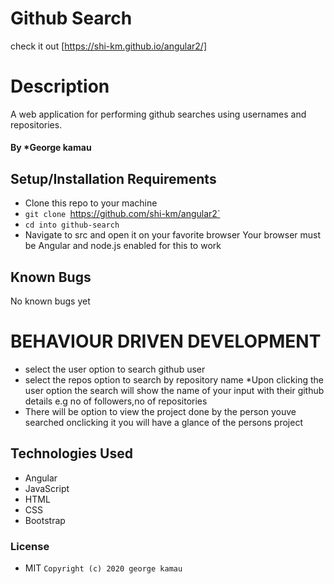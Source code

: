 # Github Search
check it out [https://shi-km.github.io/angular2/] 

# Description
A web application for performing github searches using usernames and repositories.

#### By *George kamau

## Setup/Installation Requirements

* Clone this repo to your machine
* `git clone `https://github.com/shi-km/angular2`
* `cd into github-search`
* Navigate to src  and open it on your favorite browser
Your browser must be Angular and node.js enabled for this to work

## Known Bugs
No known bugs yet

# BEHAVIOUR DRIVEN DEVELOPMENT
* select the user option to search github user
* select the repos option to search by repository name 
*Upon clicking the user option the search will show the name of your  input with their github details e.g no of followers,no of repositories
* There will be option to view the project done by the person youve searched onclicking it you will have a glance of the persons project 


## Technologies Used
* Angular
* JavaScript
* HTML
* CSS
* Bootstrap


### License
* MIT
`Copyright (c) 2020 george kamau`